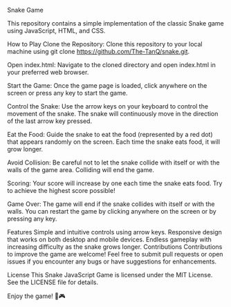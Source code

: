 Snake Game

This repository contains a simple implementation of the classic Snake game using JavaScript, HTML, and CSS.

How to Play
Clone the Repository: Clone this repository to your local machine using git clone https://github.com/The-TanQ/snake.git.

Open index.html: Navigate to the cloned directory and open index.html in your preferred web browser.

Start the Game: Once the game page is loaded, click anywhere on the screen or press any key to start the game.

Control the Snake: Use the arrow keys on your keyboard to control the movement of the snake. The snake will continuously move in the direction of the last arrow key pressed.

Eat the Food: Guide the snake to eat the food (represented by a red dot) that appears randomly on the screen. Each time the snake eats food, it will grow longer.

Avoid Collision: Be careful not to let the snake collide with itself or with the walls of the game area. Colliding will end the game.

Scoring: Your score will increase by one each time the snake eats food. Try to achieve the highest score possible!

Game Over: The game will end if the snake collides with itself or with the walls. You can restart the game by clicking anywhere on the screen or by pressing any key.

Features
Simple and intuitive controls using arrow keys.
Responsive design that works on both desktop and mobile devices.
Endless gameplay with increasing difficulty as the snake grows longer.
Contributions
Contributions to improve the game are welcome! Feel free to submit pull requests or open issues if you encounter any bugs or have suggestions for enhancements.

License
This Snake JavaScript Game is licensed under the MIT License. See the LICENSE file for details.

Enjoy the game! 🐍🎮
